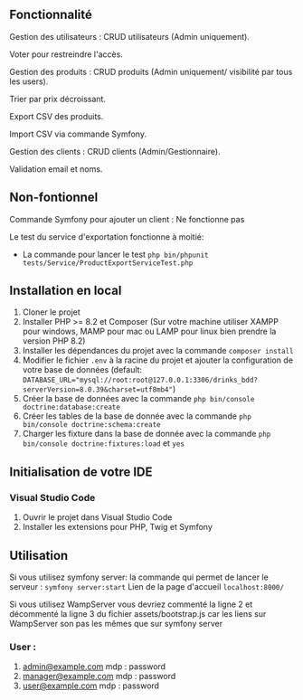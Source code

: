 ## Fonctionnalité

Gestion des utilisateurs : CRUD utilisateurs (Admin uniquement).

Voter pour restreindre l'accès.

Gestion des produits : CRUD produits (Admin uniquement/ visibilité par tous les users).

Trier par prix décroissant.

Export CSV des produits.

Import CSV via commande Symfony.

Gestion des clients : CRUD clients (Admin/Gestionnaire).

Validation email et noms.

## Non-fontionnel

Commande Symfony pour ajouter un client : Ne fonctionne pas

Le test du service d'exportation fonctionne à moitié:
- La commande pour lancer le test  `php bin/phpunit tests/Service/ProductExportServiceTest.php`


## Installation en local

1. Cloner le projet
2. Installer PHP >= 8.2 et Composer (Sur votre machine utiliser XAMPP pour windows, MAMP pour mac ou LAMP pour linux bien prendre la version PHP 8.2)
3. Installer les dépendances du projet avec la commande `composer install`
4. Modifier le fichier `.env` à la racine du projet et ajouter la configuration de votre base de données
(default: `DATABASE_URL="mysql://root:root@127.0.0.1:3306/drinks_bdd?serverVersion=8.0.39&charset=utf8mb4"`)
5. Créer la base de données avec la commande `php bin/console doctrine:database:create`
6. Créer les tables de la base de donnée avec la commande `php bin/console doctrine:schema:create`
6. Charger les fixture dans la base de donnée avec la commande `php bin/console doctrine:fixtures:load` et `yes`

## Initialisation de votre IDE
### Visual Studio Code

1. Ouvrir le projet dans Visual Studio Code
2. Installer les extensions pour PHP, Twig et Symfony

## Utilisation

Si vous utilisez symfony server:
    la commande qui permet de lancer le serveur : `symfony server:start`
Lien de la page d'accueil `localhost:8000/`

Si vous utilisez WampServer vous devriez commenté la ligne 2 et décommenté la ligne 3 du fichier assets/bootstrap.js 
car les liens sur WampServer son pas les mêmes que sur symfony server

### User :
1. admin@example.com  mdp : password
2. manager@example.com  mdp : password
3. user@example.com  mdp : password

